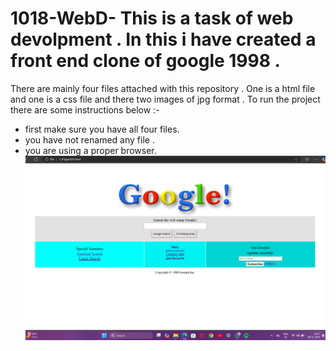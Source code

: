 # 1018-WebD- This is a task of web devolpment . In this i have created a front end clone of google 1998 . 
There are mainly four files attached with this repository . One is a html file and one is a css file and there two images of jpg format .
To run the project there are some instructions below :-
- first make sure you have all four files.
- you have not renamed any file .
- you are using a proper browser.
![image alt](https://github.com/CODEX69-IO/1018-WebD-/blob/main/Screenshot%202024-11-08%20221735.png?raw=true)
